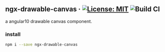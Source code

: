 ## ngx-drawable-canvas &middot; [![License: MIT](https://img.shields.io/badge/License-MIT-blue.svg)](https://github.com/fischer-matthias/ngx-drawable-canvas/LICENSE) ![Build CI](https://github.com/matseee/ngx-drawable-canvas/workflows/Build%20CI/badge.svg)
a angular10 drawable canvas component.

### install
```bash
npm i --save ngx-drawable-canvas
```